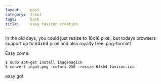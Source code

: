 ```yaml
---
layout:    post
category:  2cent
tags:      bash
title:     easy favicon creation
---
```

In the old days, you could just resize to 16x16 pixel, but todays browsers support up to 64x64 pixel and also royalty free .png-format!

Easy come:

    $ sudo apt-get install imagemagick
    $ convert input.png -colors 256 -resize 64x64 favicon.ico

easy go! 
